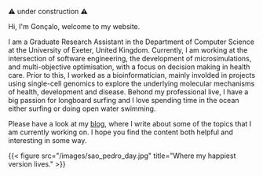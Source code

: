 ⚠️ under construction ⚠️

Hi, I'm Gonçalo, welcome to my website.

I am a Graduate Research Assistant in the Department of Computer Science at the University of Exeter, United Kingdom. Currently, I am working at the intersection of software engineering, the development of microsimulations, and multi-objective optimisation, with a focus on decision making in health care. Prior to this, I worked as a bioinformatician, mainly involded in projects using single-cell genomics to explore the  underlying molecular mechanisms of health, development and disease. Behond my professional live, I have a big passion for longboard surfing and I love spending time in the ocean either surfing or doing open water swimming. 

Please have a look at my [blog](/blog/), where I write about some of the topics that I am currently working on. I hope you find the content both helpful and interesting in some way.


{{< figure src="/images/sao_pedro_day.jpg" title="Where my happiest version lives." >}}



















 


